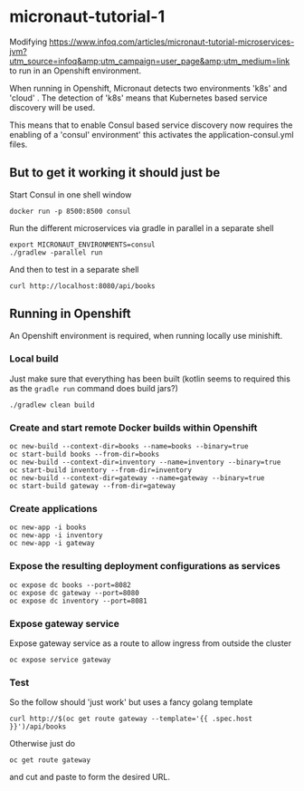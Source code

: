 # micronaut-tutorial-1
Modifying https://www.infoq.com/articles/micronaut-tutorial-microservices-jvm?utm_source=infoq&amp;utm_campaign=user_page&amp;utm_medium=link to run in an Openshift environment. 

When running in Openshift, Micronaut detects two environments 'k8s' and 'cloud' . The detection of 'k8s' means that Kubernetes based service discovery will be used.

This means that to enable Consul based service discovery now requires the enabling of a 'consul' environment' this activates the application-consul.yml files.

## But to get it working it should just be

Start Consul in one shell window

    docker run -p 8500:8500 consul
    
Run the different microservices via gradle in parallel in a separate shell

    export MICRONAUT_ENVIRONMENTS=consul
    ./gradlew -parallel run
    
And then to test in a separate shell

    curl http://localhost:8080/api/books

## Running in Openshift

An Openshift environment is required, when running locally use minishift.

### Local build

Just make sure that everything has been built (kotlin seems to required this as the `gradle run` command does build jars?)
 
    ./gradlew clean build

### Create and start remote Docker builds within Openshift

    oc new-build --context-dir=books --name=books --binary=true
    oc start-build books --from-dir=books
    oc new-build --context-dir=inventory --name=inventory --binary=true
    oc start-build inventory --from-dir=inventory
    oc new-build --context-dir=gateway --name=gateway --binary=true
    oc start-build gateway --from-dir=gateway

### Create applications

    oc new-app -i books
    oc new-app -i inventory
    oc new-app -i gateway

### Expose the resulting deployment configurations as services

    oc expose dc books --port=8082
    oc expose dc gateway --port=8080
    oc expose dc inventory --port=8081

### Expose gateway service 

Expose gateway service as a route to allow ingress from outside the cluster

    oc expose service gateway

### Test

So the follow should 'just work' but uses a fancy golang template

    curl http://$(oc get route gateway --template='{{ .spec.host }}')/api/books

Otherwise just do 

    oc get route gateway

and cut and paste to form the desired URL.

